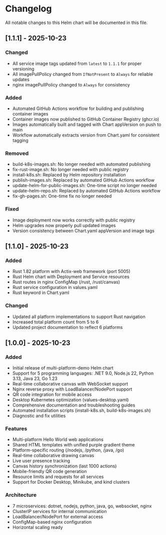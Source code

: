 # Changelog

All notable changes to this Helm chart will be documented in this file.

## [1.1.1] - 2025-10-23

### Changed
- All service image tags updated from `latest` to `1.1.1` for proper versioning
- All imagePullPolicy changed from `IfNotPresent` to `Always` for reliable updates
- nginx imagePullPolicy changed to `Always` for consistency

### Added
- Automated GitHub Actions workflow for building and publishing container images
- Container images now published to GitHub Container Registry (ghcr.io)
- Images automatically built and tagged with Chart appVersion on push to main
- Workflow automatically extracts version from Chart.yaml for consistent tagging

### Removed
- build-k8s-images.sh: No longer needed with automated publishing
- fix-rust-image.sh: No longer needed with public registry
- install-k8s.sh: Replaced by Helm repository installation
- publish-images.sh: Replaced by automated GitHub Actions workflow
- update-helm-for-public-images.sh: One-time script no longer needed
- update-helm-repo.sh: Replaced by automated GitHub Actions workflow
- fix-gh-pages.sh: One-time fix no longer needed

### Fixed
- Image deployment now works correctly with public registry
- Helm upgrades now properly pull updated images
- Version consistency between Chart.yaml appVersion and image tags

## [1.1.0] - 2025-10-23

### Added
- Rust 1.82 platform with Actix-web framework (port 5005)
- Rust Helm chart with Deployment and Service resources
- Rust routes in nginx ConfigMap (/rust, /rust/canvas)
- Rust service configuration in values.yaml
- Rust keyword in Chart.yaml

### Changed
- Updated all platform implementations to support Rust navigation
- Increased total platform count from 5 to 6
- Updated project documentation to reflect 6 platforms

## [1.0.0] - 2025-10-23

### Added
- Initial release of multi-platform-demo Helm chart
- Support for 5 programming languages: .NET 9.0, Node.js 22, Python 3.13, Java 23, Go 1.23
- Real-time collaborative canvas with WebSocket support
- Nginx reverse proxy with LoadBalancer/NodePort support
- QR code integration for mobile access
- Desktop Kubernetes optimization (values-desktop.yaml)
- Comprehensive documentation and troubleshooting guides
- Automated installation scripts (install-k8s.sh, build-k8s-images.sh)
- Diagnostic and fix utilities

### Features
- Multi-platform Hello World web applications
- Shared HTML templates with unified purple gradient theme
- Platform-specific routing (/nodejs, /python, /java, /go)
- Real-time collaborative drawing canvas
- Live user presence tracking
- Canvas history synchronization (last 1000 actions)
- Mobile-friendly QR code generation
- Resource limits and requests for all services
- Support for Docker Desktop, Minikube, and kind clusters

### Architecture
- 7 microservices: dotnet, nodejs, python, java, go, websocket, nginx
- ClusterIP services for internal communication
- LoadBalancer/NodePort for external access
- ConfigMap-based nginx configuration
- Horizontal scaling ready
